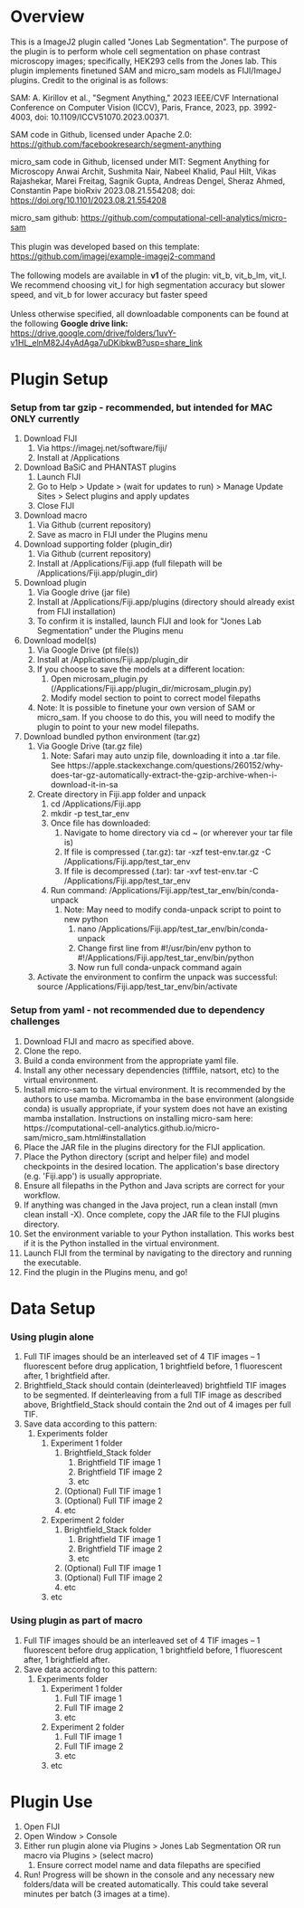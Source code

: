 <h1> Overview </h1>
This is a ImageJ2 plugin called "Jones Lab Segmentation". The purpose of the plugin is to perform whole cell segmentation on phase contrast microscopy images; specifically, HEK293 cells from the Jones lab. This plugin implements finetuned SAM and micro_sam models as FIJI/ImageJ plugins. Credit to the original is as follows:

SAM: A. Kirillov et al., "Segment Anything," 2023 IEEE/CVF International Conference on Computer Vision (ICCV), Paris, France, 2023, pp. 3992-4003, doi: 10.1109/ICCV51070.2023.00371. 

SAM code in Github, licensed under Apache 2.0: https://github.com/facebookresearch/segment-anything

micro_sam code in Github, licensed under MIT: Segment Anything for Microscopy Anwai Archit, Sushmita Nair, Nabeel Khalid, Paul Hilt, Vikas Rajashekar, Marei Freitag, Sagnik Gupta, Andreas Dengel, Sheraz Ahmed, Constantin Pape bioRxiv 2023.08.21.554208; doi: https://doi.org/10.1101/2023.08.21.554208

micro_sam github: https://github.com/computational-cell-analytics/micro-sam
\
\
This plugin was developed based on this template: https://github.com/imagej/example-imagej2-command
\
\
The following models are available in **v1** of the plugin: vit_b, vit_b_lm, vit_l. We recommend choosing vit_l for high segmentation accuracy but slower speed, and vit_b for lower accuracy but faster speed
\
\
Unless otherwise specified, all downloadable components can be found at the following **Google drive link:** https://drive.google.com/drive/folders/1uvY-v1HL_elnM82J4yAdAga7uDKibkwB?usp=share_link

<h1> Plugin Setup </h1>
<h3> Setup from tar gzip - recommended, but intended for MAC ONLY currently </h3>
<ol>

  <li> Download FIJI
    <ol>
      <li>Via https://imagej.net/software/fiji/</li>
      <li>Install at /Applications</li>
    </ol>
  </li>
  
  <li> Download BaSiC and PHANTAST plugins
    <ol>
      <li>Launch FIJI</li>
      <li>Go to Help > Update > (wait for updates to run) > Manage Update Sites > Select plugins and apply updates</li>
      <li>Close FIJI</li>
    </ol>
  </li>
  
  <li> Download macro
    <ol>
      <li>Via Github (current repository) </li>
      <li>Save as macro in FIJI under the Plugins menu</li>
    </ol>
  </li>

  <li> Download supporting folder (plugin_dir)
    <ol>
      <li>Via Github (current repository) </li>
      <li>Install at  /Applications/Fiji.app (full filepath will be /Applications/Fiji.app/plugin_dir)</li>
    </ol>
  </li>

  <li>Download plugin
    <ol>
      <li>Via Google drive (jar file) </li>
      <li>Install at /Applications/Fiji.app/plugins (directory should already exist from FIJI installation)</li>
      <li>To confirm it is installed, launch FIJI and look for “Jones Lab Segmentation” under the Plugins menu</li>
    </ol>
  </li>

  <li>Download model(s)
    <ol>
      <li> Via Google Drive (pt file(s))</li>
      <li> Install at /Applications/Fiji.app/plugin_dir </li>
      <li> If you choose to save the models at a different location: 
        <ol>
          <li> Open microsam_plugin.py (/Applications/Fiji.app/plugin_dir/microsam_plugin.py) </li>
          <li> Modify model section to point to correct model filepaths </li>
        </ol>
      </li>
      <li> Note: It is possible to finetune your own version of SAM or micro_sam. If you choose to do this, you will need to modify the plugin to point to your new model filepaths. </li>
    </ol>

  <li>Download bundled python environment (tar.gz)
    <ol>
      <li> Via Google Drive (tar.gz file) 
        <ol>
          <li> Note: Safari may auto unzip file, downloading it into a .tar file. See https://apple.stackexchange.com/questions/260152/why-does-tar-gz-automatically-extract-the-gzip-archive-when-i-download-it-in-sa </li>
        </ol>
      </li>
      <li> Create directory in Fiji.app folder and unpack 
        <ol>
          <li>cd /Applications/Fiji.app</li>
          <li>mkdir -p test_tar_env</li>
          <li>Once file has downloaded: 
            <ol>
              <li> Navigate to home directory via cd ~ (or wherever your tar file is) </li>
              <li>If file is compressed (.tar.gz): tar -xzf test-env.tar.gz -C /Applications/Fiji.app/test_tar_env </li>
              <li>If file is decompressed (.tar): tar -xvf test-env.tar -C /Applications/Fiji.app/test_tar_env </li>
            </ol>
          </li>
          <li>Run command: /Applications/Fiji.app/test_tar_env/bin/conda-unpack
            <ol>
              <li>Note: May need to modify conda-unpack script to point to new python
                <ol>
                  <li> nano /Applications/Fiji.app/test_tar_env/bin/conda-unpack </li>
                  <li> Change first line from #!/usr/bin/env python to #!/Applications/Fiji.app/test_tar_env/bin/python </li>
                  <li> Now run full conda-unpack command again </li>
                </ol>
              </li>
            </ol>
          </li>
        </ol>
      </li>
      <li>Activate the environment to confirm the unpack was successful: source /Applications/Fiji.app/test_tar_env/bin/activate</li>
    </ol>
  </li>
  </li>
</ol>

<h3> Setup from yaml - not recommended due to dependency challenges </h3>
<ol>
  <li> Download FIJI and macro as specified above. </li>
  <li> Clone the repo. </li>
  <li> Build a conda environment from the appropriate yaml file. </li>
  <li> Install any other necessary dependencies (tifffile, natsort, etc) to the virtual environment. </li>
  <li> Install micro-sam to the virtual environment. It is recommended by the authors to use mamba. Micromamba in the base environment (alongside conda) is usually appropriate, if your system does not have an existing mamba installation. Instructions on installing micro-sam here: https://computational-cell-analytics.github.io/micro-sam/micro_sam.html#installation </li>
  <li> Place the JAR file in the plugins directory for the FIJI application. </li>
  <li> Place the Python directory (script and helper file) and model checkpoints in the desired location. The application's base directory (e.g. 'Fiji.app') is usually appropriate. </li>
  <li> Ensure all filepaths in the Python and Java scripts are correct for your workflow. </li>
  <li> If anything was changed in the Java project, run a clean install (mvn clean install -X). Once complete, copy the JAR file to the FIJI plugins directory. </li> 
  <li> Set the environment variable to your Python installation. This works best if it is the Python installed in the virtual environment. </li>
  <li> Launch FIJI from the terminal by navigating to the directory and running the executable. </li>
  <li> Find the plugin in the Plugins menu, and go! </li>
</ol>

<h1> Data Setup </h1>
<h3> Using plugin alone </h3>
<ol>
  <li> Full TIF images should be an interleaved set of 4 TIF images – 1 fluorescent before drug application, 1 brightfield before, 1 fluorescent after, 1 brightfield after. </li>
  <li> Brightfield_Stack should contain (deinterleaved) brightfield TIF images to be segmented. If deinterleaving from a full TIF image as described above, Brightfield_Stack should contain the 2nd out of 4 images per full TIF. </li>
  <li>Save data according to this pattern:
    <ol>
      <li> Experiments folder 
        <ol>
          <li> Experiment 1 folder 
            <ol>
              <li> Brightfield_Stack folder
                <ol>
                  <li> Brightfield TIF image 1 </li>
                  <li> Brightfield TIF image 2 </li>
                  <li> etc </li>
                </ol>
              </li>
              <li> (Optional) Full TIF image 1 </li>
              <li> (Optional) Full TIF image 2 </li>
              <li> etc </li>
            </ol>
          </li>
          <li> Experiment 2 folder 
            <ol>
              <li> Brightfield_Stack folder
                <ol>
                  <li> Brightfield TIF image 1 </li>
                  <li> Brightfield TIF image 2 </li>
                  <li> etc </li>
                </ol>
              </li>
              <li> (Optional) Full TIF image 1 </li>
              <li> (Optional) Full TIF image 2 </li>
              <li> etc </li>
            </ol>
          </li> 
          <li> etc </li>
        </ol>
      </li>
    </ol>
  </li>
</ol>

<h3> Using plugin as part of macro </h3>
<ol>
  <li> Full TIF images should be an interleaved set of 4 TIF images – 1 fluorescent before drug application, 1 brightfield before, 1 fluorescent after, 1 brightfield after. </li>
  <li> Save data according to this pattern: 
    <ol> 
      <li> Experiments folder
        <ol>
          <li> Experiment 1 folder 
            <ol>
              <li> Full TIF image 1 </li>
              <li> Full TIF image 2 </li>
              <li> etc </li>
            </ol>
          </li>
          <li> Experiment 2 folder 
            <ol>
              <li> Full TIF image 1 </li>
              <li> Full TIF image 2 </li>
              <li> etc </li>
            </ol>
          </li>
          <li> etc </li>
        </ol>
      </li>
    </ol>
  </li>
</ol>

<h1> Plugin Use </h1>
<ol>
  <li> Open FIJI </li>
  <li> Open Window > Console </li>
  <li> Either run plugin alone via Plugins > Jones Lab Segmentation OR run macro via Plugins > (select macro) 
    <ol>
      <li> Ensure correct model name and data filepaths are specified </li>
    </ol>
  </li>
  <li> Run! Progress will be shown in the console and any necessary new folders/data will be created automatically. This could take several minutes per batch (3 images at a time). </li>
</ol>

